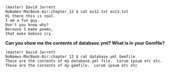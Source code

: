     (master) David Jarrett
    NoNames-MacBook-Air:chapter_13 $ cat ex12.txt ex13.txt
    Hi there this is cool.
    I am a fun guy.
    Don't you know why?
    Because I make poems,
    that make babies cry.
    
**Can you show me the contents of database.yml?
  What is in your Gemfile?**
    
    (master) David Jarrett
    NoNames-MacBook-Air:chapter_13 $ cat database.yml Gemfile
    These are the contents of my database.yml file.  Lorum ipsum etc etc.
    These are the contents of my gemfile.  Lorum ipsum etc etc

